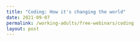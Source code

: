 ```yaml
---
title: "Coding: How it's changing the world"
date: 2021-09-07
permalink: /working-adults/free-webinars/coding
layout: post
---
```

